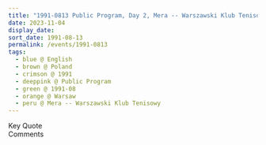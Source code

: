 ```yaml
---
title: "1991-0813 Public Program, Day 2, Mera -- Warszawski Klub Tenisowy, Warsaw, Poland"
date: 2023-11-04
display_date: 
sort_date: 1991-08-13
permalink: /events/1991-0813
tags:
  - blue @ English
  - brown @ Poland
  - crimson @ 1991
  - deeppink @ Public Program
  - green @ 1991-08
  - orange @ Warsaw
  - peru @ Mera -- Warszawski Klub Tenisowy
---
```


<wave-list>
  <list-title color="green" width="75">Key Quote</list-title>
  <list-item color="BlanchedAlmond"  width="200"></list-item>
  <list-item color="Lavender"></list-item>
  <list-item color="BlanchedAlmond"></list-item>
</wave-list>

<br>

<wave-list>
  <list-title color="green" width="75">Comments</list-title>
  <list-item color="BlanchedAlmond"  width="200"></list-item>
  <list-item color="Lavender"></list-item>
  <list-item color="BlanchedAlmond"></list-item>
</wave-list>